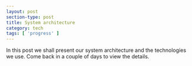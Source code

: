 ```yaml
---
layout: post
section-type: post
title: System architecture
category: tech
tags: [ 'progress' ]
---
```


In this post we shall present our system architecture and the technologies we use. Come back in a couple of days to view the details.
